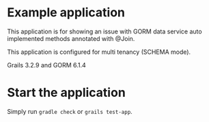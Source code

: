 # Example application

This application is for showing an issue with GORM data service auto implemented methods annotated with @Join.

This application is configured for multi tenancy (SCHEMA mode).

Grails 3.2.9 and GORM 6.1.4

# Start the application
Simply run `gradle check` or `grails test-app`.
